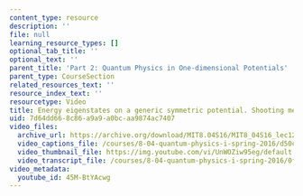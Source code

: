 ```yaml
---
content_type: resource
description: ''
file: null
learning_resource_types: []
optional_tab_title: ''
optional_text: ''
parent_title: 'Part 2: Quantum Physics in One-dimensional Potentials'
parent_type: CourseSection
related_resources_text: ''
resource_index_text: ''
resourcetype: Video
title: Energy eigenstates on a generic symmetric potential. Shooting method
uid: 7d64dd66-8c86-a9a9-a0bc-aa9874ac7407
video_files:
  archive_url: https://archive.org/download/MIT8.04S16/MIT8_04S16_lec12_s6_300k.mp4
  video_captions_file: /courses/8-04-quantum-physics-i-spring-2016/d50ccaae6eb7526e9b86d8e61443a7b3_45M-BtYAcwg.vtt
  video_thumbnail_file: https://img.youtube.com/vi/UnWOZiw95eg/default.jpg
  video_transcript_file: /courses/8-04-quantum-physics-i-spring-2016/0f4025d9b9a978071bd6351693e9c5eb_45M-BtYAcwg.pdf
video_metadata:
  youtube_id: 45M-BtYAcwg
---
```


